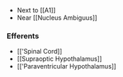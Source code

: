 - Next to [[A1]]
- Near [[Nucleus Ambiguus]]
### Efferents
- [['Spinal Cord]]
- [[Supraoptic Hypothalamus]] 
- [['Paraventricular Hypothalamus]]